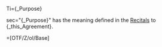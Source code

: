 Ti={_Purpose}

sec="{_Purpose}" has the meaning defined in the <a href="#Why.Sec" class="xref">Recitals</a> to {_this_Agreement}.

=[OTF/Z/ol/Base]